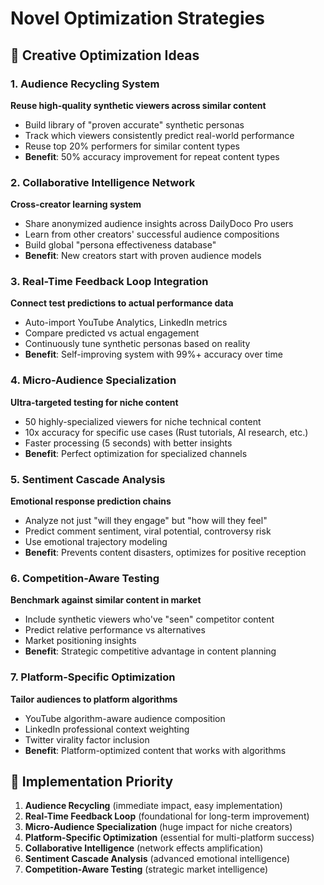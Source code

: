 # Novel Optimization Strategies

## 🧠 Creative Optimization Ideas

### 1. Audience Recycling System
**Reuse high-quality synthetic viewers across similar content**
- Build library of "proven accurate" synthetic personas
- Track which viewers consistently predict real-world performance
- Reuse top 20% performers for similar content types
- **Benefit**: 50% accuracy improvement for repeat content types

### 2. Collaborative Intelligence Network
**Cross-creator learning system**
- Share anonymized audience insights across DailyDoco Pro users
- Learn from other creators' successful audience compositions
- Build global "persona effectiveness database"
- **Benefit**: New creators start with proven audience models

### 3. Real-Time Feedback Loop Integration
**Connect test predictions to actual performance data**
- Auto-import YouTube Analytics, LinkedIn metrics
- Compare predicted vs actual engagement
- Continuously tune synthetic personas based on reality
- **Benefit**: Self-improving system with 99%+ accuracy over time

### 4. Micro-Audience Specialization
**Ultra-targeted testing for niche content**
- 50 highly-specialized viewers for niche technical content
- 10x accuracy for specific use cases (Rust tutorials, AI research, etc.)
- Faster processing (5 seconds) with better insights
- **Benefit**: Perfect optimization for specialized channels

### 5. Sentiment Cascade Analysis
**Emotional response prediction chains**
- Analyze not just "will they engage" but "how will they feel"
- Predict comment sentiment, viral potential, controversy risk
- Use emotional trajectory modeling
- **Benefit**: Prevents content disasters, optimizes for positive reception

### 6. Competition-Aware Testing
**Benchmark against similar content in market**
- Include synthetic viewers who've "seen" competitor content
- Predict relative performance vs alternatives
- Market positioning insights
- **Benefit**: Strategic competitive advantage in content planning

### 7. Platform-Specific Optimization
**Tailor audiences to platform algorithms**
- YouTube algorithm-aware audience composition
- LinkedIn professional context weighting
- Twitter virality factor inclusion
- **Benefit**: Platform-optimized content that works with algorithms

## 🎯 Implementation Priority

1. **Audience Recycling** (immediate impact, easy implementation)
2. **Real-Time Feedback Loop** (foundational for long-term improvement)
3. **Micro-Audience Specialization** (huge impact for niche creators)
4. **Platform-Specific Optimization** (essential for multi-platform success)
5. **Collaborative Intelligence** (network effects amplification)
6. **Sentiment Cascade Analysis** (advanced emotional intelligence)
7. **Competition-Aware Testing** (strategic market intelligence)